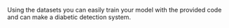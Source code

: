 Using the datasets you can easily train your model with the provided code and can make a diabetic detection system.
